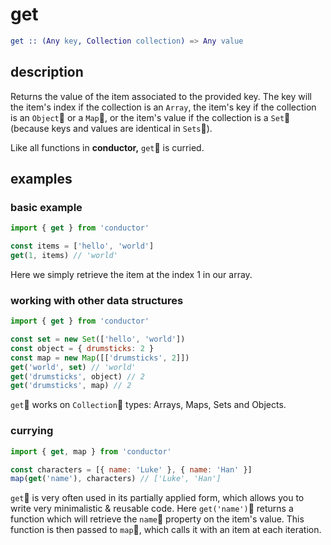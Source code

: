 # get

```erlang
get :: (Any key, Collection collection) => Any value
```

## description

Returns the value of the item associated to the provided key. The key will the item's index if the collection is an `Array`, the item's key if the collection is an `Object` or a `Map`, or the item's value if the collection is a `Set` \(because keys and values are identical in `Sets`\).

Like all functions in **conductor,** `get` is curried.

## examples

### basic example

```javascript
import { get } from 'conductor'

const items = ['hello', 'world']
get(1, items) // 'world'
```

Here we simply retrieve the item at the index 1 in our array.

### working with other data structures

```javascript
import { get } from 'conductor'

const set = new Set(['hello', 'world'])
const object = { drumsticks: 2 }
const map = new Map([['drumsticks', 2]])
get('world', set) // 'world'
get('drumsticks', object) // 2
get('drumsticks', map) // 2
```

`get` works on `Collection` types: Arrays, Maps, Sets and Objects.

### currying

```javascript
import { get, map } from 'conductor'

const characters = [{ name: 'Luke' }, { name: 'Han' }]
map(get('name'), characters) // ['Luke', 'Han']
```

`get` is very often used in its partially applied form, which allows you to write very minimalistic & reusable code. Here `get('name')` returns a function which will retrieve the `name` property on the item's value. This function is then passed to `map`, which calls it with an item at each iteration.

